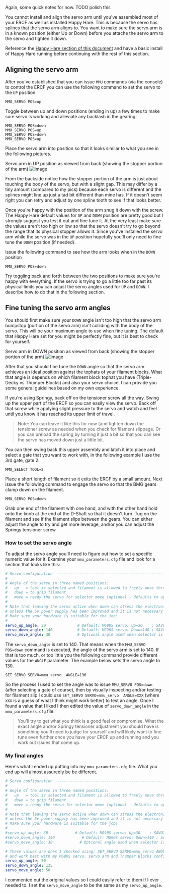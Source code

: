 
Again, some quick notes for now. TODO polish this

You cannot install and align the servo arm until you've assembled most of your ERCF as well as installed Happy Hare. This is because
the servo has splines that the servo arm aligns to. You want to make sure the servo arm is in a known position (either Up or Down) before
you attache the servo arm to the servo and tighten it down.

Reference the [Happy Hare section of this document](./happy-hare.md) and have a basic install of Happy Hare running before continuing with the rest of this section.

## Aligning the servo arm
After you've established that you can issue `MMU` commands (via the console) to control the ERCF you can use the following command to set the servo to the `UP` position:
```
MMU_SERVO POS=up
```

Toggle between up and down positions (ending in up) a few times to make sure servo is working and alleviate any backlash in the gearing:
```
MMU_SERVO POS=down
MMU_SERVO POS=up
MMU_SERVO POS=down
MMU_SERVO POS=up
```

Place the servo arm into position so that it looks similar to what you see in the following pictures.

Servo arm in UP position as viewed from back (showing the stopper portion of the arm)
![image](https://gist.github.com/assets/875866/dc209291-94c5-4048-a49b-7cfaa89a0379)

From the backside notice how the stopper portion of the arm is just about touching the body of the servo, but with a slight gap. This may differ by a tiny amount (compared to my pics) because each servo is different and the splines might line up just a tad bit different than mine has. If it doesn't seem right you can retry and adjust by one spline tooth to see if that looks better.

Once you're happy with the position of the arm snug it down with the screw. The Happy Hare default values for `UP` and `DOWN` position are pretty good but I strongly suggest you test it out and fine tune it. At the very least make sure the values aren't too high or low so that the servo doesn't try to go beyond the range that its physical stopper allows it. Since you've installed the servo arm while the servo was in the `UP` position hopefully you'll only need to fine tune the `DOWN` position (if needed).

Issue the following command to see how the arm looks when in the `DOWN` position
```
MMU_SERVO POS=down
```

Try toggling back and forth between the two positions to make sure you're happy with everything. If the servo is trying to go a little too far past its physical limits you can adjust the servo angles used for `UP` and `DOWN`. I describe how to do that in the following section.

## Fine tuning the servo arm angles

You should first make sure your `DOWN` angle isn't too high that the servo arm bumpstop (portion of the servo arm) isn't colliding with the body of the servo. This will be your maximum angle to use when fine tuning. The default that Happy Hare set for you might be perfectly fine, but it is best to check for yourself.

Servo arm in DOWN position as viewed from back (showing the stopper portion of the arm)
![image](https://gist.github.com/assets/875866/6cf2ac3b-422c-46e3-9816-2a26120a2824)


After that you should fine tune the `DOWN` angle so that the servo arm achieves an ideal position against the tophats of your filament blocks. What that angle is depends on which filament block tophat you have (Triple-Decky vs Thumper Blocks) and also your servo choice. I can provide you some general guidelines based on my own experience.

If you're using Springy, back off on the tensioner screw all the way. Swing up the upper part of the ERCF so you can easily view the servo. Back off that screw while applying slight pressure to the servo and watch and feel until you know it has reached its upper limit of travel. 

> Note: You can leave it like this for now (and tighten down the tensioner screw as needed when you check for filament slippage. Or you can preload the spring by turning it just a bit so that you can see the servo has moved down just a little bit.


You can then swing back this upper assembly and latch it into place and select a gate that you want to work with, in the following example I use the 3rd gate, gate 2.

```
MMU_SELECT TOOL=2
```

Place a short length of filament so it exits the ERCF by a small amount. Next issue the following command to engage the servo so that the BMG gears clamp down on the filament.

```
MMU_SERVO POS=down
```

Grab one end of the filament with one hand, and with the other hand hold onto the knob at the end of the D-Shaft so that it doesn't turn. Tug on the filament and see if the filament slips between the gears. You can either adjust the angle to try and get more leverage, and/or you can adjust the Springy tensioner screw.

### How to set the servo angle
To adjust the servo angle you'll need to figure out how to set a specific numeric value for it. Examine your `mmu_parameters.cfg` file and look for a section that looks like this:

```yaml
# Servo configuration  -----------------------------------------------------------------------------------------------------
#
# Angle of the servo in three named positions:
#   up   = tool is selected and filament is allowed to freely move through gate
#   down = to grip filament
#   move = ready the servo for selector move (optional - defaults to up)
#
# Note that leaving the servo active when down can stress the electronics and is not recommended with EASY-BRD or ERB board
# unless the 5v power supply has been improved and it is not necessary with standard ERCF build.
# Make sure your hardware is suitable for the job!
#
servo_up_angle: 30              # Default: MG90S servo: Up=30    ; SAVOX SH0255MG: Up=140
servo_down_angle: 140           # Default: MG90S servo: Down=140 ; SAVOX SH0255MG: Down=30
servo_move_angle: 30            # Optional angle used when selector is moved (defaults to up position)
```

The `servo_down_angle` is set to 140. That means when the `MMU_SERVO POS=down` command is executed, the angle of the servo arm is set to 140. If that is too much, or too little you the following command provide different values for the `ANGLE` parameter. The example below sets the servo angle to 130.

```
SET_SERVO SERVO=mmu_servo  ANGLE=130
```

So the process I used to set the angle was to issue `MMU_SERVO POS=down` (after selecting a gate of course), then by visually inspecting and/or testing for filament slip I could use `SET_SERVO SERVO=mmu_servo  ANGLE=XXX` (where `XXX` is a guess of what I think might work better) to test an angle. Once I found a value that I liked I then edited the value of `servo_down_angle` in the `mmu_parameters.cfg` file.

> You'll try to get what you think is a good feel or compromise. What the exact angle and/or Springy tensioner adjustment you should have is something you'll need to judge for yourself and will likely want to fine tune even further once you have your ERCF up and running and you work out issues that come up.

### My final angles

Here's what I ended up putting into my `mmu_parameters.cfg` file. What you end up will almost assuredly be be different.
```yaml
# Servo configuration  -----------------------------------------------------------------------------------------------------
#
# Angle of the servo in three named positions:
#   up   = tool is selected and filament is allowed to freely move through gate
#   down = to grip filament
#   move = ready the servo for selector move (optional - defaults to up)
#
# Note that leaving the servo active when down can stress the electronics and is not recommended with EASY-BRD or ERB board
# unless the 5v power supply has been improved and it is not necessary with standard ERCF build.
# Make sure your hardware is suitable for the job!
#
#servo_up_angle: 30            # Default: MG90S servo: Up=30    ; SAVOX SH0255MG: Up=140
#servo_down_angle: 140            # Default: MG90S servo: Down=140 ; SAVOX SH0255MG: Down=30
#servo_move_angle: 30            # Optional angle used when selector is moved (defaults to up position)

# These values are ones I checked using: SET_SERVO SERVO=mmu_servo ANGLE=50
# and work best with my MG90S servo, servo arm and Thumper Blocks configuration
servo_up_angle: 50
servo_down_angle: 135
servo_move_angle: 50
```

I commented out the original values so I could easily refer to them if I ever needed to. I set the `servo_move_angle` to be the same as my `servo_up_angle`.

